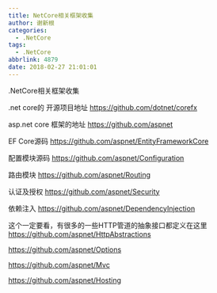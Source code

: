 ```yaml
---
title: NetCore相关框架收集
author: 谢新根
categories:
  - .NetCore
tags:
  - .NetCore
abbrlink: 4879
date: 2018-02-27 21:01:01
---
```


.NetCore相关框架收集
<!-- more -->

.net core的 开源项目地址 https://github.com/dotnet/corefx 

asp.net core 框架的地址 https://github.com/aspnet

EF Core源码 https://github.com/aspnet/EntityFrameworkCore

配置模块源码 https://github.com/aspnet/Configuration 

路由模块 https://github.com/aspnet/Routing

认证及授权  https://github.com/aspnet/Security

依赖注入 https://github.com/aspnet/DependencyInjection

 这个一定要看，有很多的一些HTTP管道的抽象接口都定义在这里 https://github.com/aspnet/HttpAbstractions 

https://github.com/aspnet/Options

https://github.com/aspnet/Mvc 

https://github.com/aspnet/Hosting